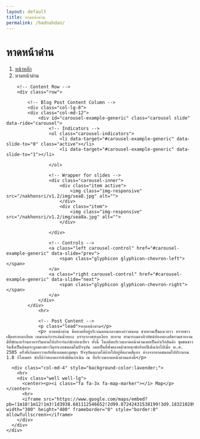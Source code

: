 ```yaml
---
layout: default
title: หาดหน้าด่าน
permalink: /hadnahdan/
---
```



<div class="container">
<!-- Page Heading/Breadcrumbs -->
  <div class="row">
            <div class="col-lg-12">
                <h1 class="page-header">หาดหน้าด่าน
                </h1>
                <ol class="breadcrumb">
                    <li><a href="index.html">หน้าหลัก</a>
                    </li>
                    <li class="active">หาดหน้าด่าน</li>
                </ol>
            </div>
        </div>
        <!-- /.row -->

        <!-- Content Row -->
        <div class="row">

            <!-- Blog Post Content Column -->
            <div class="col-lg-8">
            <div class="col-md-12">
                <div id="carousel-example-generic" class="carousel slide" data-ride="carousel">
                    <!-- Indicators -->
                    <ol class="carousel-indicators">
                        <li data-target="#carousel-example-generic" data-slide-to="0" class="active"></li>
                        <li data-target="#carousel-example-generic" data-slide-to="1"></li>
 
                    </ol>

                    <!-- Wrapper for slides -->
                    <div class="carousel-inner">
                        <div class="item active">
                            <img class="img-responsive" src="/nakhonsri/v1.2/img/sea8.jpg" alt="">
                        </div>
                        <div class="item">
                            <img class="img-responsive" src="/nakhonsri/v1.2/img/sea8a.jpg" alt="">
                        </div>
 
                    </div>

                    <!-- Controls -->
                    <a class="left carousel-control" href="#carousel-example-generic" data-slide="prev">
                        <span class="glyphicon glyphicon-chevron-left"></span>
                    </a>
                    <a class="right carousel-control" href="#carousel-example-generic" data-slide="next">
                        <span class="glyphicon glyphicon-chevron-right"></span>
                    </a>
                </div>
            </div>
                <hr>

                <!-- Post Content -->
                <p class="lead">หาดหน้าด่าน</p>
                <p> หาดหน้าด่าน คือหาดที่อยู่บริเวณตอนกลางของอ่าวขนอม ชายหาดเป็นแนวยาว ทรายขาว เม็ดทรายละเอียด เหมาะแก่การเล่นน้ำทะเล บรรยากาศสงบเงียบ สะอาด สามารถมองทิวทัศน์ท้องทะเลสีครามสวยงาม มีที่พักและร้านอาหารริมหาดให้บริการแก่นักท่องเที่ยว ทั้งนี้ ในอดีตบริเวณหาดหน้าด่านเคยเป็นท่าเรือสินค้า ชุมชนชาวจีนซึ่งเป็นต้นตระกูลของชาวจีนอำเภอขนอมในปัจจุบัน เคยเป็นที่ตั้งตลาดค้าขายมานับร้อยปีเพิ่งเลิกไปเมื่อ พ.ศ. 2505 ครั้งที่เกิดมหาวาตภัยที่แหลมตะลุมพุก ปัจจุบันตลาดได้ย้ายไปอยู่ที่ตลาดสี่แยก ห่างจากหาดขนอมไปประมาณ 1.8 กิโลเมตร นับได้ว่าตลาดการค้ามีต้นกำเนิด ณ ที่บริเวณหาดหน้าด่านแห่งนี้</p>

  </div>

      <div class="col-md-4" style="background-color:lavender;">
        <hr>
        <div class="well well-lg">
          <center><p><i class="fa fa-3x fa-map-marker"></i> Map</p></center>
          <hr>
          <iframe src="https://www.google.com/maps/embed?pb=!1m18!1m12!1m3!1d3938.681112546652!2d99.87242431538199!3d9.183210289081641!2m3!1f0!2f0!3f0!3m2!1i1024!2i768!4f13.1!3m3!1m2!1s0x30547da1494b3669%3A0x1c9ba5fcab96ccc0!2z4Lir4Liy4LiU4Lir4LiZ4LmJ4Liy4LiU4LmI4Liy4LiZ!5e0!3m2!1sth!2sth!4v1455013876702" width="300" height="400" frameborder="0" style="border:0" allowfullscreen></iframe>
        </div>
      </div>
    </div>
  </div>
